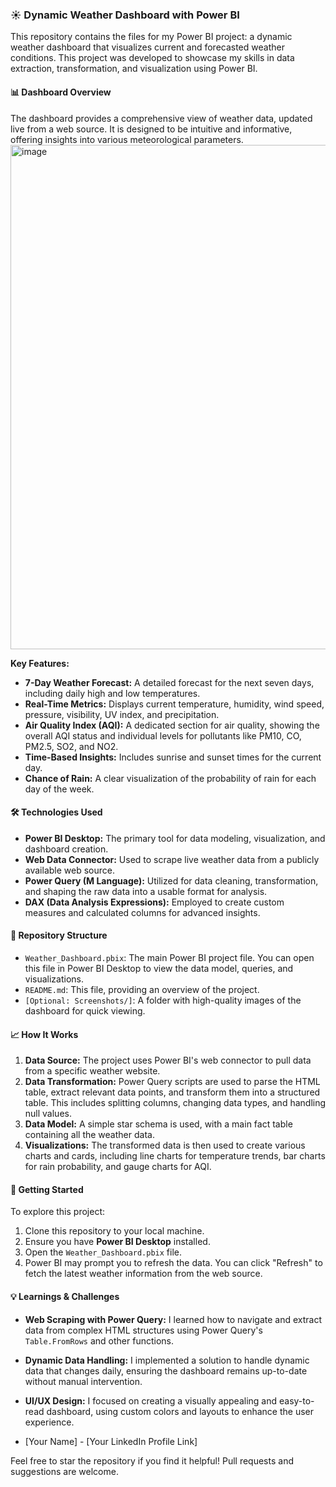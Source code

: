 ### ☀️ Dynamic Weather Dashboard with Power BI

This repository contains the files for my Power BI project: a dynamic weather dashboard that visualizes current and forecasted weather conditions. This project was developed to showcase my skills in data extraction, transformation, and visualization using Power BI.

#### 📊 Dashboard Overview

The dashboard provides a comprehensive view of weather data, updated live from a web source. It is designed to be intuitive and informative, offering insights into various meteorological parameters.
<img width="1427" height="807" alt="image" src="https://github.com/user-attachments/assets/8c7044c2-6004-4448-82fd-d3eb07334205" />



**Key Features:**

* **7-Day Weather Forecast:** A detailed forecast for the next seven days, including daily high and low temperatures.
* **Real-Time Metrics:** Displays current temperature, humidity, wind speed, pressure, visibility, UV index, and precipitation.
* **Air Quality Index (AQI):** A dedicated section for air quality, showing the overall AQI status and individual levels for pollutants like PM10, CO, PM2.5, SO2, and NO2.
* **Time-Based Insights:** Includes sunrise and sunset times for the current day.
* **Chance of Rain:** A clear visualization of the probability of rain for each day of the week.

#### 🛠️ Technologies Used

* **Power BI Desktop:** The primary tool for data modeling, visualization, and dashboard creation.
* **Web Data Connector:** Used to scrape live weather data from a publicly available web source.
* **Power Query (M Language):** Utilized for data cleaning, transformation, and shaping the raw data into a usable format for analysis.
* **DAX (Data Analysis Expressions):** Employed to create custom measures and calculated columns for advanced insights.

#### 📁 Repository Structure

* `Weather_Dashboard.pbix`: The main Power BI project file. You can open this file in Power BI Desktop to view the data model, queries, and visualizations.
* `README.md`: This file, providing an overview of the project.
* `[Optional: Screenshots/]`: A folder with high-quality images of the dashboard for quick viewing.

#### 📈 How It Works

1.  **Data Source:** The project uses Power BI's web connector to pull data from a specific weather website.
2.  **Data Transformation:** Power Query scripts are used to parse the HTML table, extract relevant data points, and transform them into a structured table. This includes splitting columns, changing data types, and handling null values.
3.  **Data Model:** A simple star schema is used, with a main fact table containing all the weather data.
4.  **Visualizations:** The transformed data is then used to create various charts and cards, including line charts for temperature trends, bar charts for rain probability, and gauge charts for AQI.

#### 🚀 Getting Started

To explore this project:

1.  Clone this repository to your local machine.
2.  Ensure you have **Power BI Desktop** installed.
3.  Open the `Weather_Dashboard.pbix` file.
4.  Power BI may prompt you to refresh the data. You can click "Refresh" to fetch the latest weather information from the web source.

#### 💡 Learnings & Challenges

* **Web Scraping with Power Query:** I learned how to navigate and extract data from complex HTML structures using Power Query's `Table.FromRows` and other functions.
* **Dynamic Data Handling:** I implemented a solution to handle dynamic data that changes daily, ensuring the dashboard remains up-to-date without manual intervention.
* **UI/UX Design:** I focused on creating a visually appealing and easy-to-read dashboard, using custom colors and layouts to enhance the user experience.


* [Your Name] - [Your LinkedIn Profile Link]

Feel free to star the repository if you find it helpful! Pull requests and suggestions are welcome.

